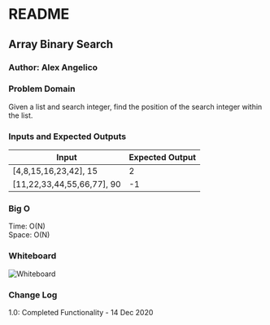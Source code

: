 # README

## Array Binary Search

### Author: Alex Angelico

### Problem Domain

Given a list and search integer, find the position of the search integer within the list.

### Inputs and Expected Outputs

Input | Expected Output
----- | ---------------
[4,8,15,16,23,42], 15 | 2
[11,22,33,44,55,66,77], 90 | -1

### Big O

Time: O(N)  
Space: O(N)

### Whiteboard

![Whiteboard](../assets/array-binary-search.png)

### Change Log

1.0: Completed Functionality - 14 Dec 2020

